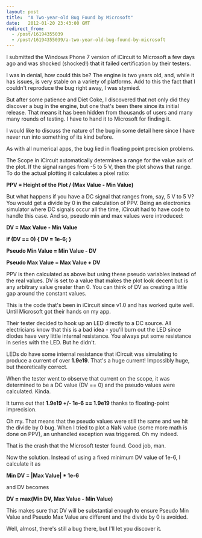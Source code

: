 ```yaml
---
layout: post
title:  "A Two-year-old Bug Found by Microsoft"
date:   2012-01-20 23:43:00 GMT
redirect_from:
  - /post/16194355039
  - /post/16194355039/a-two-year-old-bug-found-by-microsoft
---
```




I submitted the Windows Phone 7 version of iCircuit to Microsoft a few days ago and was shocked (shocked!) that it failed certification by their testers.

I was in denial, how could this be? The engine is two years old, and, while it has issues, is very stable on a variety of platforms. Add to this the fact that I couldn't reproduce the bug right away, I was stymied.

But after some patience and Diet Coke, I discovered that not only did they discover a bug in the engine, but one that's been there since its initial release. That means it has been hidden from thousands of users and many many rounds of testing. I have to hand it to Microsoft for finding it.

I would like to discuss the nature of the bug in some detail here since I have never run into something of its kind before.

As with all numerical apps, the bug lied in floating point precision problems.

The Scope in iCircuit automatically determines a range for the value axis of the plot. If the signal ranges from -5 to 5 V, then the plot shows that range. To do the actual plotting it calculates a pixel ratio:

**PPV = Height of the Plot / (Max Value - Min Value)**

But what happens if you have a DC signal that ranges from, say, 5 V to 5 V? You would get a divide by 0 in the calculation of PPV. Being an electronics simulator where DC signals occur all the time, iCircuit had to have code to handle this case. And so, pseudo min and max values were introduced:

**DV = Max Value - Min Value**

**if (DV == 0) { DV = 1e-6; }**

**Pseudo Min Value = Min Value - DV**

**Pseudo Max Value = Max Value + DV**

PPV is then calculated as above but using these pseudo variables instead of the real values. DV is set to a value that makes the plot look decent but is any arbitrary value greater than 0. You can think of DV as creating a little gap around the constant values.

This is the code that's been in iCircuit since v1.0 and has worked quite well. Until Microsoft got their hands on my app.

Their tester decided to hook up an LED directly to a DC source. All electricians know that this is a bad idea - you'll burn out the LED since diodes have very little internal resistance. You always put some resistance in series with the LED. But he didn't.

LEDs do have some internal resistance that iCircuit was simulating to produce a current of over **1.9e19**. That's a huge current! Impossibly huge, but theoretically correct.

When the tester went to observe that current on the scope, it was determined to be a DC value (DV == 0) and the pseudo values were calculated. Kinda.

It turns out that **1.9e19 +/- 1e-6 == 1.9e19** thanks to floating-point imprecision.

Oh my. That means that the pseudo values were still the same and we hit the divide by 0 bug. When I tried to plot a NaN value (some more math is done on PPV), an unhandled exception was triggered. Oh my indeed.

That is the crash that the Microsoft tester found. Good job, man.

Now the solution. Instead of using a fixed minimum DV value of 1e-6, I calculate it as

**Min DV = |Max Value| * 1e-6**

and DV becomes

**DV = max(Min DV, Max Value - Min Value)**

This makes sure that DV will be substantial enough to ensure Pseudo Min Value and Pseudo Max Value are different and the divide by 0 is avoided.

Well, almost, there's still a bug there, but I'll let you discover it.
